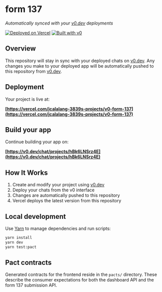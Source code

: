 # form 137

*Automatically synced with your [v0.dev](https://v0.dev) deployments*

[![Deployed on Vercel](https://img.shields.io/badge/Deployed%20on-Vercel-black?style=for-the-badge&logo=vercel)](https://vercel.com/jcalalang-3839s-projects/v0-form-137)
[![Built with v0](https://img.shields.io/badge/Built%20with-v0.dev-black?style=for-the-badge)](https://v0.dev/chat/projects/hBk6LNSrz4E)

## Overview

This repository will stay in sync with your deployed chats on [v0.dev](https://v0.dev).
Any changes you make to your deployed app will be automatically pushed to this repository from [v0.dev](https://v0.dev).

## Deployment

Your project is live at:

**[https://vercel.com/jcalalang-3839s-projects/v0-form-137](https://vercel.com/jcalalang-3839s-projects/v0-form-137)**

## Build your app

Continue building your app on:

**[https://v0.dev/chat/projects/hBk6LNSrz4E](https://v0.dev/chat/projects/hBk6LNSrz4E)**

## How It Works

1. Create and modify your project using [v0.dev](https://v0.dev)
2. Deploy your chats from the v0 interface
3. Changes are automatically pushed to this repository
4. Vercel deploys the latest version from this repository

## Local development

Use [Yarn](https://yarnpkg.com/) to manage dependencies and run scripts:

```bash
yarn install
yarn dev
yarn test:pact
```

## Pact contracts

Generated contracts for the frontend reside in the `pacts/` directory. These
describe the consumer expectations for both the dashboard API and the form 137
submission API.
